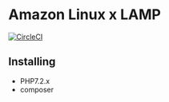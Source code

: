# Amazon Linux x LAMP

[![CircleCI](https://circleci.com/gh/Stanfoot/amazonlinux-lamp/tree/master.svg?style=svg)](https://circleci.com/gh/Stanfoot/amazonlinux-lamp/tree/master)

## Installing

- PHP7.2.x
- composer
